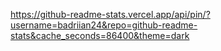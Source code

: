 https://github-readme-stats.vercel.app/api/pin/?username=badriian24&repo=github-readme-stats&cache_seconds=86400&theme=dark
